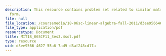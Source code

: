 ```yaml
---
description: This resource contains problem set related to similar matrices and jordan
  form.
file: null
file_location: /coursemedia/18-06sc-linear-algebra-fall-2011/d3ee9566462755a67ad9d3af243cd17a_MIT18_06SCF11_Ses3.4sol.pdf
file_type: application/pdf
resourcetype: Document
title: MIT18_06SCF11_Ses3.4sol.pdf
type: resource
uid: d3ee9566-4627-55a6-7ad9-d3af243cd17a
---
```

